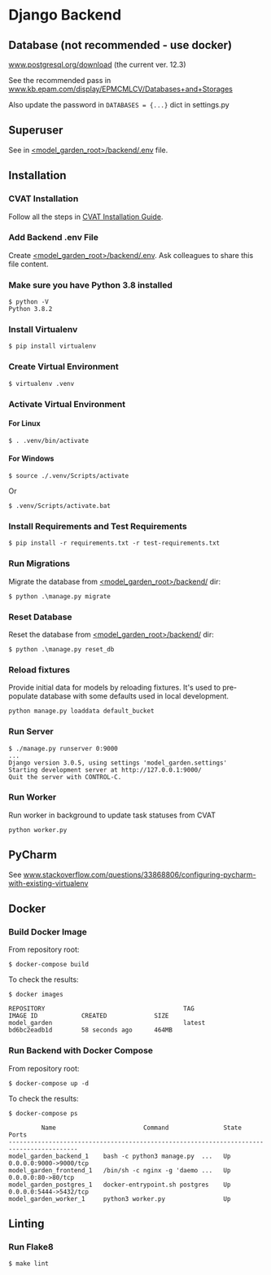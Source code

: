 # Django Backend

## Database (not recommended - use docker)
www.postgresql.org/download (the current ver. 12.3)

See the recommended pass in www.kb.epam.com/display/EPMCMLCV/Databases+and+Storages

Also update the password in `DATABASES = {...}` dict in settings.py

## Superuser
See in [<model_garden_root>/backend/.env](.env) file.

## Installation

### CVAT Installation
Follow all the steps in [CVAT Installation Guide](../cvat/README.md).

### Add Backend .env File
Create [<model_garden_root>/backend/.env](.env). Ask colleagues to share this
file content.

### Make sure you have Python 3.8 installed
```
$ python -V
Python 3.8.2
```

### Install Virtualenv
```
$ pip install virtualenv
```

### Create Virtual Environment
```
$ virtualenv .venv
```

### Activate Virtual Environment
#### For Linux
```
$ . .venv/bin/activate
```
#### For Windows
```
$ source ./.venv/Scripts/activate
```
Or

```
$ .venv/Scripts/activate.bat
```
 
### Install Requirements and Test Requirements
```
$ pip install -r requirements.txt -r test-requirements.txt
```

### Run Migrations
Migrate the database from [<model_garden_root>/backend/](backend) dir:
```
$ python .\manage.py migrate
```
### Reset Database
Reset the database from [<model_garden_root>/backend/](backend) dir:
```
$ python .\manage.py reset_db
```

### Reload fixtures
Provide initial data for models by reloading fixtures. It's used to pre-populate
database with some defaults used in local development.
```
python manage.py loaddata default_bucket
```

### Run Server
```
$ ./manage.py runserver 0:9000
...
Django version 3.0.5, using settings 'model_garden.settings'
Starting development server at http://127.0.0.1:9000/
Quit the server with CONTROL-C.
```

### Run Worker
Run worker in background to update task statuses from CVAT
```
python worker.py
```

## PyCharm
See www.stackoverflow.com/questions/33868806/configuring-pycharm-with-existing-virtualenv

## Docker

### Build Docker Image
From repository root:
```
$ docker-compose build
```
To check the results:
```
$ docker images        
                                         
REPOSITORY                                      TAG                 IMAGE ID            CREATED             SIZE
model_garden                                    latest              bd6bc2eadb1d        58 seconds ago      464MB
```

### Run Backend with Docker Compose
From repository root:
```
$ docker-compose up -d
```
To check the results:
```
$ docker-compose ps   

         Name                        Command               State           Ports
-----------------------------------------------------------------------------------------
model_garden_backend_1    bash -c python3 manage.py  ...   Up      0.0.0.0:9000->9000/tcp
model_garden_frontend_1   /bin/sh -c nginx -g 'daemo ...   Up      0.0.0.0:80->80/tcp    
model_garden_postgres_1   docker-entrypoint.sh postgres    Up      0.0.0.0:5444->5432/tcp
model_garden_worker_1     python3 worker.py                Up
```


## Linting

### Run Flake8
```
$ make lint
```
